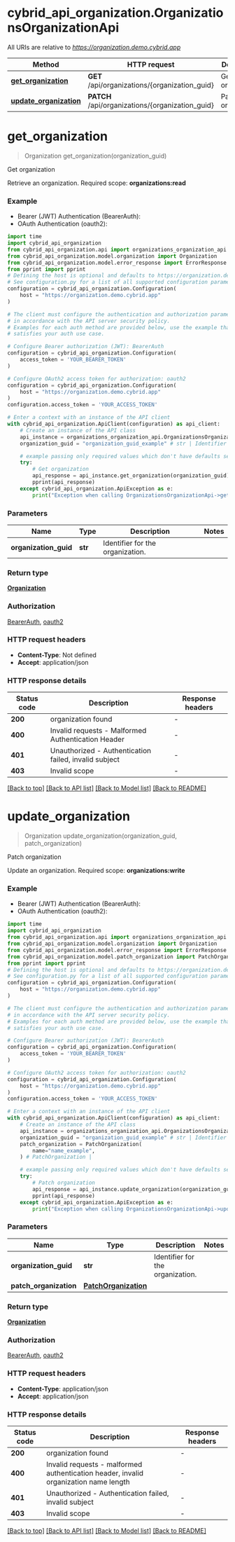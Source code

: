 # cybrid_api_organization.OrganizationsOrganizationApi

All URIs are relative to *https://organization.demo.cybrid.app*

Method | HTTP request | Description
------------- | ------------- | -------------
[**get_organization**](OrganizationsOrganizationApi.md#get_organization) | **GET** /api/organizations/{organization_guid} | Get organization
[**update_organization**](OrganizationsOrganizationApi.md#update_organization) | **PATCH** /api/organizations/{organization_guid} | Patch organization


# **get_organization**
> Organization get_organization(organization_guid)

Get organization

Retrieve an organization.  Required scope: **organizations:read**

### Example

* Bearer (JWT) Authentication (BearerAuth):
* OAuth Authentication (oauth2):

```python
import time
import cybrid_api_organization
from cybrid_api_organization.api import organizations_organization_api
from cybrid_api_organization.model.organization import Organization
from cybrid_api_organization.model.error_response import ErrorResponse
from pprint import pprint
# Defining the host is optional and defaults to https://organization.demo.cybrid.app
# See configuration.py for a list of all supported configuration parameters.
configuration = cybrid_api_organization.Configuration(
    host = "https://organization.demo.cybrid.app"
)

# The client must configure the authentication and authorization parameters
# in accordance with the API server security policy.
# Examples for each auth method are provided below, use the example that
# satisfies your auth use case.

# Configure Bearer authorization (JWT): BearerAuth
configuration = cybrid_api_organization.Configuration(
    access_token = 'YOUR_BEARER_TOKEN'
)

# Configure OAuth2 access token for authorization: oauth2
configuration = cybrid_api_organization.Configuration(
    host = "https://organization.demo.cybrid.app"
)
configuration.access_token = 'YOUR_ACCESS_TOKEN'

# Enter a context with an instance of the API client
with cybrid_api_organization.ApiClient(configuration) as api_client:
    # Create an instance of the API class
    api_instance = organizations_organization_api.OrganizationsOrganizationApi(api_client)
    organization_guid = "organization_guid_example" # str | Identifier for the organization.

    # example passing only required values which don't have defaults set
    try:
        # Get organization
        api_response = api_instance.get_organization(organization_guid)
        pprint(api_response)
    except cybrid_api_organization.ApiException as e:
        print("Exception when calling OrganizationsOrganizationApi->get_organization: %s\n" % e)
```


### Parameters

Name | Type | Description  | Notes
------------- | ------------- | ------------- | -------------
 **organization_guid** | **str**| Identifier for the organization. |

### Return type

[**Organization**](Organization.md)

### Authorization

[BearerAuth](../README.md#BearerAuth), [oauth2](../README.md#oauth2)

### HTTP request headers

 - **Content-Type**: Not defined
 - **Accept**: application/json


### HTTP response details

| Status code | Description | Response headers |
|-------------|-------------|------------------|
**200** | organization found |  -  |
**400** | Invalid requests - Malformed Authentication Header |  -  |
**401** | Unauthorized - Authentication failed, invalid subject |  -  |
**403** | Invalid scope |  -  |

[[Back to top]](#) [[Back to API list]](../README.md#documentation-for-api-endpoints) [[Back to Model list]](../README.md#documentation-for-models) [[Back to README]](../README.md)

# **update_organization**
> Organization update_organization(organization_guid, patch_organization)

Patch organization

Update an organization.  Required scope: **organizations:write**

### Example

* Bearer (JWT) Authentication (BearerAuth):
* OAuth Authentication (oauth2):

```python
import time
import cybrid_api_organization
from cybrid_api_organization.api import organizations_organization_api
from cybrid_api_organization.model.organization import Organization
from cybrid_api_organization.model.error_response import ErrorResponse
from cybrid_api_organization.model.patch_organization import PatchOrganization
from pprint import pprint
# Defining the host is optional and defaults to https://organization.demo.cybrid.app
# See configuration.py for a list of all supported configuration parameters.
configuration = cybrid_api_organization.Configuration(
    host = "https://organization.demo.cybrid.app"
)

# The client must configure the authentication and authorization parameters
# in accordance with the API server security policy.
# Examples for each auth method are provided below, use the example that
# satisfies your auth use case.

# Configure Bearer authorization (JWT): BearerAuth
configuration = cybrid_api_organization.Configuration(
    access_token = 'YOUR_BEARER_TOKEN'
)

# Configure OAuth2 access token for authorization: oauth2
configuration = cybrid_api_organization.Configuration(
    host = "https://organization.demo.cybrid.app"
)
configuration.access_token = 'YOUR_ACCESS_TOKEN'

# Enter a context with an instance of the API client
with cybrid_api_organization.ApiClient(configuration) as api_client:
    # Create an instance of the API class
    api_instance = organizations_organization_api.OrganizationsOrganizationApi(api_client)
    organization_guid = "organization_guid_example" # str | Identifier for the organization.
    patch_organization = PatchOrganization(
        name="name_example",
    ) # PatchOrganization | 

    # example passing only required values which don't have defaults set
    try:
        # Patch organization
        api_response = api_instance.update_organization(organization_guid, patch_organization)
        pprint(api_response)
    except cybrid_api_organization.ApiException as e:
        print("Exception when calling OrganizationsOrganizationApi->update_organization: %s\n" % e)
```


### Parameters

Name | Type | Description  | Notes
------------- | ------------- | ------------- | -------------
 **organization_guid** | **str**| Identifier for the organization. |
 **patch_organization** | [**PatchOrganization**](PatchOrganization.md)|  |

### Return type

[**Organization**](Organization.md)

### Authorization

[BearerAuth](../README.md#BearerAuth), [oauth2](../README.md#oauth2)

### HTTP request headers

 - **Content-Type**: application/json
 - **Accept**: application/json


### HTTP response details

| Status code | Description | Response headers |
|-------------|-------------|------------------|
**200** | organization found |  -  |
**400** | Invalid requests - malformed authentication header, invalid organization name length |  -  |
**401** | Unauthorized - Authentication failed, invalid subject |  -  |
**403** | Invalid scope |  -  |

[[Back to top]](#) [[Back to API list]](../README.md#documentation-for-api-endpoints) [[Back to Model list]](../README.md#documentation-for-models) [[Back to README]](../README.md)

